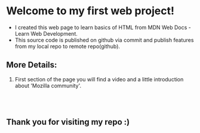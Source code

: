 # Welcome to my first web project!
- I created this web page to learn basics of HTML from MDN Web Docs - Learn Web Development.
- This source code is published on github via commit and publish features from my local repo to remote repo(github).

## More Details:
1. First section of the page you will find a video and a little introduction about 'Mozilla community'.
<br>
<br>

## Thank you for visiting my repo :)
